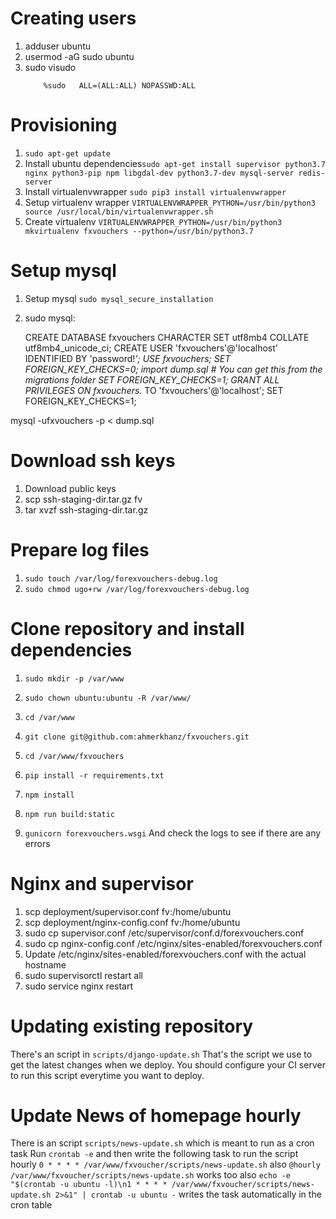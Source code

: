 # Creating users
1. adduser ubuntu
2. usermod -aG sudo ubuntu
3. sudo visudo
    ```
        %sudo   ALL=(ALL:ALL) NOPASSWD:ALL

    ```

# Provisioning


1. `sudo apt-get update`
3. Install ubuntu dependencies`sudo apt-get install supervisor python3.7 nginx python3-pip npm libgdal-dev python3.7-dev mysql-server redis-server` 
4. Install virtualenvwrapper `sudo pip3 install virtualenvwrapper`
5. Setup virtualenv wrapper `VIRTUALENVWRAPPER_PYTHON=/usr/bin/python3 source /usr/local/bin/virtualenvwrapper.sh`
6. Create virtualenv `VIRTUALENVWRAPPER_PYTHON=/usr/bin/python3 mkvirtualenv fxvouchers --python=/usr/bin/python3.7`

# Setup mysql
1. Setup mysql `sudo mysql_secure_installation`

2. sudo mysql:


    CREATE DATABASE fxvouchers CHARACTER SET utf8mb4 COLLATE utf8mb4_unicode_ci;
    CREATE USER 'fxvouchers'@'localhost' IDENTIFIED BY 'password!*';
    USE fxvouchers;
    SET FOREIGN_KEY_CHECKS=0;
     import dump.sql # You can get this from the migrations folder
     SET FOREIGN_KEY_CHECKS=1;
    GRANT ALL PRIVILEGES ON fxvouchers.* TO 'fxvouchers'@'localhost';
    SET FOREIGN_KEY_CHECKS=1;
    
mysql -ufxvouchers -p < dump.sql
    
# Download ssh keys
1. Download public keys
2. scp ssh-staging-dir.tar.gz fv
3. tar xvzf ssh-staging-dir.tar.gz

# Prepare log files
1. `sudo touch /var/log/forexvouchers-debug.log`
2. `sudo chmod ugo+rw /var/log/forexvouchers-debug.log`

# Clone repository and install dependencies
1. `sudo mkdir -p /var/www`
2. `sudo chown ubuntu:ubuntu -R /var/www/`
3. `cd /var/www`
4. `git clone git@github.com:ahmerkhanz/fxvouchers.git`

5. `cd /var/www/fxvouchers`
6. `pip install -r requirements.txt`
7. `npm install`
8. `npm run build:static`
9. `gunicorn forexvouchers.wsgi`  And check the logs to see if there are any errors


# Nginx and supervisor
1. scp deployment/supervisor.conf fv:/home/ubuntu
2. scp deployment/nginx-config.conf fv:/home/ubuntu
3. sudo cp supervisor.conf /etc/supervisor/conf.d/forexvouchers.conf
4. sudo cp nginx-config.conf /etc/nginx/sites-enabled/forexvouchers.conf
5. Update /etc/nginx/sites-enabled/forexvouchers.conf with the actual hostname
5. sudo supervisorctl restart all
6. sudo service nginx restart

# Updating existing repository

There's an script in `scripts/django-update.sh` 
That's the script we use to get the latest changes when we deploy. 
You should configure your CI server to run this script everytime you want to deploy.

# Update News of homepage hourly

There is an script `scripts/news-update.sh` which is meant to run as a cron task
Run `crontab -e` and then write the following task to run the script hourly
`0 * * * * /var/www/fxvoucher/scripts/news-update.sh`
also
`@hourly /var/www/fxvoucher/scripts/news-update.sh` works too
also
`echo -e "$(crontab -u ubuntu -l)\n1 * * * * /var/www/fxvoucher/scripts/news-update.sh 2>&1" | crontab -u ubuntu -`
writes the task automatically in the cron table

